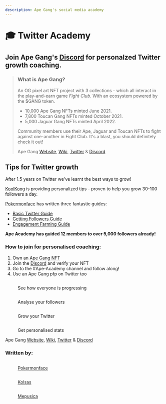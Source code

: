 ```yaml
---
description: Ape Gang's social media academy
---
```


# 🎓 Twitter Academy

## Join Ape Gang's [Discord](https://discord.gg/Gb7yWGnwWT) for personalzed Twitter growth coaching.

> ### What is Ape Gang?
>
> An OG pixel art NFT project with 3 collections - which all interact in the play-and-earn game _Fight Club_. With an ecosystem powered by the $GANG token.
>
> * 10,000 Ape Gang NFTs minted June 2021.
> * 7,800 Toucan Gang NFTs minted October 2021.
> * 5,000 Jaguar Gang NFTs minted April 2022.
>
> Community members use their Ape, Jaguar and Toucan NFTs to fight against one-another in Fight Club. It's a blast, you should definitely check it out!&#x20;
>
> Ape Gang [Website](https://apegang.art/), [Wiki](https://wiki.apegang.art/), [Twitter](https://twitter.com/ApeGangNFT) & [Discord](https://discord.gg/Gb7yWGnwWT)

## Tips for Twitter growth <a href="#tips-and-tricks-for-twitter-growth" id="tips-and-tricks-for-twitter-growth"></a>

After 1.5 years on Twitter we've learnt the best ways to grow!&#x20;

[KoolKong](https://twitter.com/KoolKongNFT) is providing personalized tips - proven to help you grow 30-100 followers a day.

[Pokermonface](https://twitter.com/pokermonfacenft) has written three fantastic guides:

* [Basic Twitter Guide](guides/basic-twitter-guide.md)
* [Getting Followers Guide](guides/getting-followers.md)
* [Engagement Farming Guide](guides/engagement-farming.md)

**Ape Academy has guided 12 members to over 5,000 followers already!**

### How to join for personalised coaching: <a href="#how-to-join" id="how-to-join"></a>

1. Own an [Ape Gang NFT](https://opensea.io/collection/ape-gang)
2. Join the [Discord](https://discord.gg/ape-gang-841359732786331658) and verify your NFT
3. Go to the #Ape-Academy channel and follow along!
4. Use an Ape Gang pfp on Twitter too

<div>

<figure><img src=".gitbook/assets/Ape-Gang-Ethereum-NFT-Collection-Inspect.png" alt=""><figcaption><p>See how everyone is progressing</p></figcaption></figure>

 

<figure><img src=".gitbook/assets/Inspect-Dive-Into-Web3-Communities (1).png" alt=""><figcaption><p>Analyse your followers</p></figcaption></figure>

 

<figure><img src=".gitbook/assets/Inspect-Dive-Into-Web3-Communities.png" alt=""><figcaption><p>Grow your Twitter</p></figcaption></figure>

 

<figure><img src=".gitbook/assets/imagkksoe.png" alt=""><figcaption><p>Get personalised stats</p></figcaption></figure>

</div>

Ape Gang [Website](https://apegang.art/), [Wiki](https://wiki.apegang.art/), [Twitter](https://twitter.com/ApeGangNFT) & [Discord](https://discord.gg/Gb7yWGnwWT)

### Written by:

<div>

<figure><img src=".gitbook/assets/12347897.png" alt=""><figcaption><p><a href="https://twitter.com/pokermonfacenft">Pokermonface</a></p></figcaption></figure>

 

<figure><img src=".gitbook/assets/AG1656.png" alt=""><figcaption><p><a href="https://twitter.com/kolsas_eth">Kolsas</a></p></figcaption></figure>

 

<figure><img src=".gitbook/assets/TheScientist_HD.png" alt=""><figcaption><p><a href="https://twitter.com/mepusica">Mepusica</a></p></figcaption></figure>

</div>

